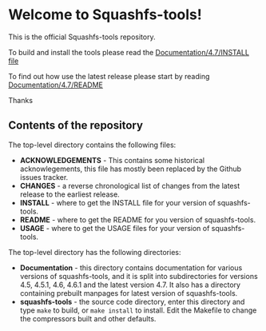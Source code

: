 # Welcome to Squashfs-tools!

This is the official Squashfs-tools repository.

To build and install the tools please read the [Documentation/4.7/INSTALL file](Documentation/4.7/INSTALL)

To find out how use the latest release please start by reading [Documentation/4.7/README](Documentation/4.7/README)

Thanks

## Contents of the repository

The top-level directory contains the following files:

* **ACKNOWLEDGEMENTS** - This contains some historical acknowlegements, this file has mostly been replaced by the Github issues tracker.
* **CHANGES** - a reverse chronological list of changes from the latest release to the earliest release.
* **INSTALL** - where to get the INSTALL file for your version of squashfs-tools.
* **README** - where to get the README for you version of squashfs-tools.
* **USAGE** - where to get the USAGE files for your version of squashfs-tools.

The top-level directory has the following directories:

* **Documentation** - this directory contains documentation for various versions of squashfs-tools, and it is split into subdirectories for versions 4.5, 4.5.1, 4.6, 4.6.1 and the latest version 4.7.  It also has a directory containing prebuilt manpages for latest version of squashfs-tools.
* **squashfs-tools** - the source code directory, enter this directory and type `make` to build, or `make install` to install.  Edit the Makefile to change the compressors built and other defaults.
